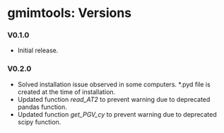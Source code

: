 # gmimtools: Versions

### V0.1.0
- Initial release.

### V0.2.0
- Solved installation issue observed in some computers. *.pyd file is created at the time of installation.
- Updated function *read_AT2* to prevent warning due to deprecated pandas function. 
- Updated function *get_PGV_cy* to prevent warning due to deprecated scipy function. 
